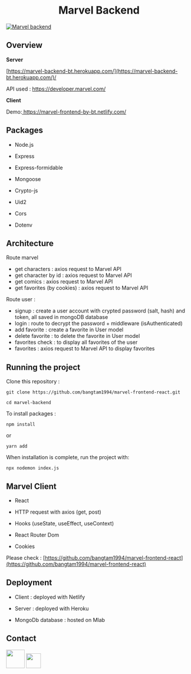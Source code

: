 <h1  align="center">Marvel Backend</h1>

<a  href="https://marvel-frontend-by-bt.netlify.com/"><img  src="https://i.ibb.co/pQjwJ7N/Capture-d-e-cran-2020-02-29-a-23-27-39.png"  title="Marvel backend "  alt="Marvel backend"></a>

## Overview

**Server**

<a  href="https://marvel-frontend-by-bt.netlify.com/"  target="_blank"> [https://marvel-backend-bt.herokuapp.com/](https://marvel-backend-bt.herokuapp.com/)/</a>

API used : https://developer.marvel.com/

**Client**

Demo:<a  href="https://marvel-frontend-by-bt.netlify.com/"  target="_blank"> https://marvel-frontend-by-bt.netlify.com/</a>

## Packages

- Node.js

- Express

- Express-formidable

- Mongoose

- Crypto-js

- Uid2

- Cors

- Dotenv

## Architecture

Route marvel

- get characters : axios request to Marvel API
- get character by id : axios request to Marvel API
- get comics : axios request to Marvel API
- get favorites (by cookies) : axios request to Marvel API

Route user :

- signup : create a user account with crypted password (salt, hash) and token, all saved in mongoDB database
- login : route to decrypt the password + middleware (isAuthenticated)
- add favorite : create a favorite in User model
- delete favorite : to delete the favorite in User model
- favorites check : to display all favorites of the user
- favorites : axios request to Marvel API to display favorites

## Running the project

Clone this repository :

```
git clone https://github.com/bangtam1994/marvel-frontend-react.git

cd marvel-backend
```

To install packages :

```
npm install
```

or

```
yarn add
```

When installation is complete, run the project with:

```
npx nodemon index.js

```

## Marvel Client

- React

- HTTP request with axios (get, post)

- Hooks (useState, useEffect, useContext)

- React Router Dom

- Cookies

Please check :
<a  href="[https://github.com/bangtam1994/marvel-frontend-react](https://github.com/bangtam1994/marvel-frontend-react)">[https://github.com/bangtam1994/marvel-frontend-react](https://github.com/bangtam1994/marvel-frontend-react)</a>

## Deployment

- Client : deployed with Netlify

- Server : deployed with Heroku

- MongoDb database : hosted on Mlab

## Contact

<a  href="[https://www.linkedin.com/in/bangtamnguyen/](https://www.linkedin.com/in/bangtamnguyen/)"  target="_blank"> <img src="https://lh3.googleusercontent.com/proxy/_ykNtwIOihB2uh4y86nzq8FFoWoVuzB1cq6zcjdmlbhqJ0D5lb8Lmf1-VudVwF2jY9F3cRPd38LxbERFNshl5s7TntVTXCCeIYG0BhU" 
width="50"
/></a>
<a  href="mailto:bangtam1994@hotmail.com"  target="_blank"> <img src="https://upload.wikimedia.org/wikipedia/commons/4/4e/Gmail_Icon.png" 
width="40"
/></a>
